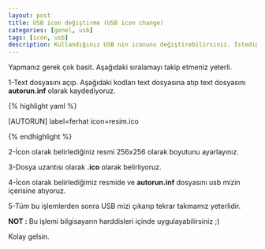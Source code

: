 ```yaml
---
layout: post
title: USB icon değiştirme (USB icon change)
categories: [genel, usb]
tags: [icon, usb]
description: Kullandığınız USB nin iconunu değiştirebilirsiniz. İstediğiniz bir resim atayabilirsiniz.
---
```


Yapmanız gerek çok basit. Aşağıdaki sıralamayı takip etmeniz yeterli.

1-Text dosyasını açıp. Aşağıdaki kodları text dosyasına atıp text dosyasını **autorun.inf** olarak kaydediyoruz.

{% highlight yaml %}

   [AUTORUN]
   label=ferhat
   icon=resim.ico

{% endhighlight %}

2-İcon olarak belirlediğiniz resmi 256x256 olarak boyutunu ayarlayınız.

3-Dosya uzantısı olarak **.ico** olarak belirliyoruz.

4-İcon olarak belirlediğimiz resmide ve **autorun.inf** dosyasını usb mizin içerisine atıyoruz.

5-Tüm bu işlemlerden sonra USB mizi çıkarıp tekrar takmamız yeterlidir.

**NOT :** Bu işlemi bilgisayarın harddisleri içinde uygulayabilirsiniz ;)

Kolay gelsin.

